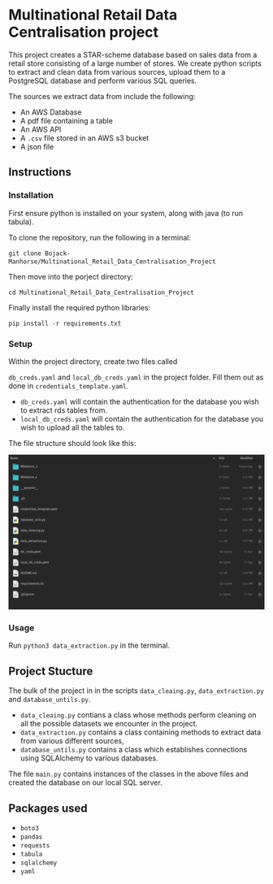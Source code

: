# Multinational Retail Data Centralisation project

This project creates a STAR-scheme database based on sales data from a retail store consisting of a large number of stores. We create python scripts to extract and clean data from various sources, upload them to a PostgreSQL database and perform various SQL queries.

The sources we extract data from include the following:

- An AWS Database
- A pdf file containing a table
- An AWS API
- A `.csv` file stored in an AWS s3 bucket
- A json file

## Instructions

### Installation

First ensure python is installed on your system, along with java (to run tabula).

To clone the repository, run the following in a terminal:

```
git clone Bojack-Manhorse/Multinational_Retail_Data_Centralisation_Project
``` 

Then move into the porject directory:

```
cd Multinational_Retail_Data_Centralisation_Project
```

Finally install the required python libraries:

```
pip install -r requirements.txt
```

### Setup

Within the project directory, create two files called 

`db_creds.yaml` and `local_db_creds.yaml` in the project folder. Fill them out as done in `credentials_template.yaml`.
- `db_creds.yaml` will contain the authentication for the database you wish to extract rds tables from.
- `local_db_creds.yaml` will contain the authentication for the database you wish to upload all the tables to.

The file structure should look like this:

![image_of_file_structure](image_of_file_structure.png)

### Usage

Run `python3 data_extraction.py` in the terminal.

## Project Stucture

The bulk of the project in in the scripts `data_cleaing.py`, `data_extraction.py` and `database_untils.py`.

- `data_cleaing.py` contians a class whose methods perform cleaning on all the possible datasets we encounter in the project.
- `data_extraction.py` contains a class containing methods to extract data from various different sources,
- `database_untils.py` contains a class which establishes connections using SQLAlchemy to various databases.

The file `main.py` contains instances of the classes in the above files and created the database on our local SQL server.

## Packages used

- `boto3`
- `pandas`
- `requests`
- `tabula`
- `sqlalchemy`
- `yaml`
